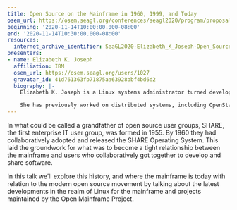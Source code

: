 ```yaml
---
title: Open Source on the Mainframe in 1960, 1999, and Today
osem_url: https://osem.seagl.org/conferences/seagl2020/program/proposals/765
beginning: '2020-11-14T10:00:00.000-08:00'
end: '2020-11-14T10:30:00.000-08:00'
resources:
  internet_archive_identifier: SeaGL2020-Elizabeth_K_Joseph-Open_Source_on_the_Mainframe_in_1960_1999_and_Today
presenters:
- name: Elizabeth K. Joseph
  affiliation: IBM
  osem_url: https://osem.seagl.org/users/1027
  gravatar_id: 41d761363fb71875aa63928bbf4bd6d2
  biography: |-
    Elizabeth K. Joseph is a Linux systems administrator turned developer advocate for IBM Z where she works with the community to explore Linux workloads on mainframes.

    She has previously worked on distributed systems, including OpenStack and Apache Mesos, and has written books on Ubuntu and OpenStack. She is a regular speaker and keynoter at open source conferences around the world.
---
```


In what could be called a grandfather of open source user groups, SHARE, the first enterprise IT user group, was formed in 1955. By 1960 they had collaboratively adopted and released the SHARE Operating System. This laid the groundwork for what was to become a tight relationship between the mainframe and users who collaboratively got together to develop and share software.

In this talk we’ll explore this history, and where the mainframe is today with relation to the modern open source movement by talking about the latest developments in the realm of Linux for the mainframe and projects maintained by the Open Mainframe Project.
